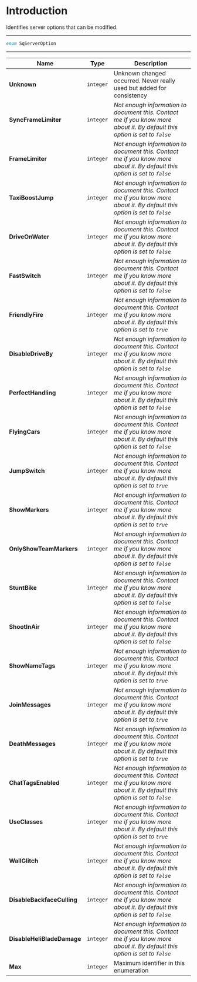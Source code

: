 # Introduction

Identifies server options that can be modified.

----

```D
enum SqServerOption
```

----

| Name | Type | Description |
|---|---|---|
| **Unknown** | `integer` | Unknown changed occurred. Never really used but added for consistency |
| **SyncFrameLimiter** | `integer` | *Not enough information to document this. Contact me if you know more about it. By default this option is set to `false`* |
| **FrameLimiter** | `integer` | *Not enough information to document this. Contact me if you know more about it. By default this option is set to `false`* |
| **TaxiBoostJump** | `integer` | *Not enough information to document this. Contact me if you know more about it. By default this option is set to `false`* |
| **DriveOnWater** | `integer` | *Not enough information to document this. Contact me if you know more about it. By default this option is set to `false`* |
| **FastSwitch** | `integer` | *Not enough information to document this. Contact me if you know more about it. By default this option is set to `false`* |
| **FriendlyFire** | `integer` | *Not enough information to document this. Contact me if you know more about it. By default this option is set to `true`* |
| **DisableDriveBy** | `integer` | *Not enough information to document this. Contact me if you know more about it. By default this option is set to `false`* |
| **PerfectHandling** | `integer` | *Not enough information to document this. Contact me if you know more about it. By default this option is set to `false`* |
| **FlyingCars** | `integer` | *Not enough information to document this. Contact me if you know more about it. By default this option is set to `false`* |
| **JumpSwitch** | `integer` | *Not enough information to document this. Contact me if you know more about it. By default this option is set to `true`* |
| **ShowMarkers** | `integer` | *Not enough information to document this. Contact me if you know more about it. By default this option is set to `true`* |
| **OnlyShowTeamMarkers** | `integer` | *Not enough information to document this. Contact me if you know more about it. By default this option is set to `false`* |
| **StuntBike** | `integer` | *Not enough information to document this. Contact me if you know more about it. By default this option is set to `false`* |
| **ShootInAir** | `integer` | *Not enough information to document this. Contact me if you know more about it. By default this option is set to `false`* |
| **ShowNameTags** | `integer` | *Not enough information to document this. Contact me if you know more about it. By default this option is set to `true`* |
| **JoinMessages** | `integer` | *Not enough information to document this. Contact me if you know more about it. By default this option is set to `true`* |
| **DeathMessages** | `integer` | *Not enough information to document this. Contact me if you know more about it. By default this option is set to `true`* |
| **ChatTagsEnabled** | `integer` | *Not enough information to document this. Contact me if you know more about it. By default this option is set to `false`* |
| **UseClasses** | `integer` | *Not enough information to document this. Contact me if you know more about it. By default this option is set to `true`* |
| **WallGlitch** | `integer` | *Not enough information to document this. Contact me if you know more about it. By default this option is set to `false`* |
| **DisableBackfaceCulling** | `integer` | *Not enough information to document this. Contact me if you know more about it. By default this option is set to `false`* |
| **DisableHeliBladeDamage** | `integer` | *Not enough information to document this. Contact me if you know more about it. By default this option is set to `false`* |
| **Max** | `integer` | Maximum identifier in this enumeration |
